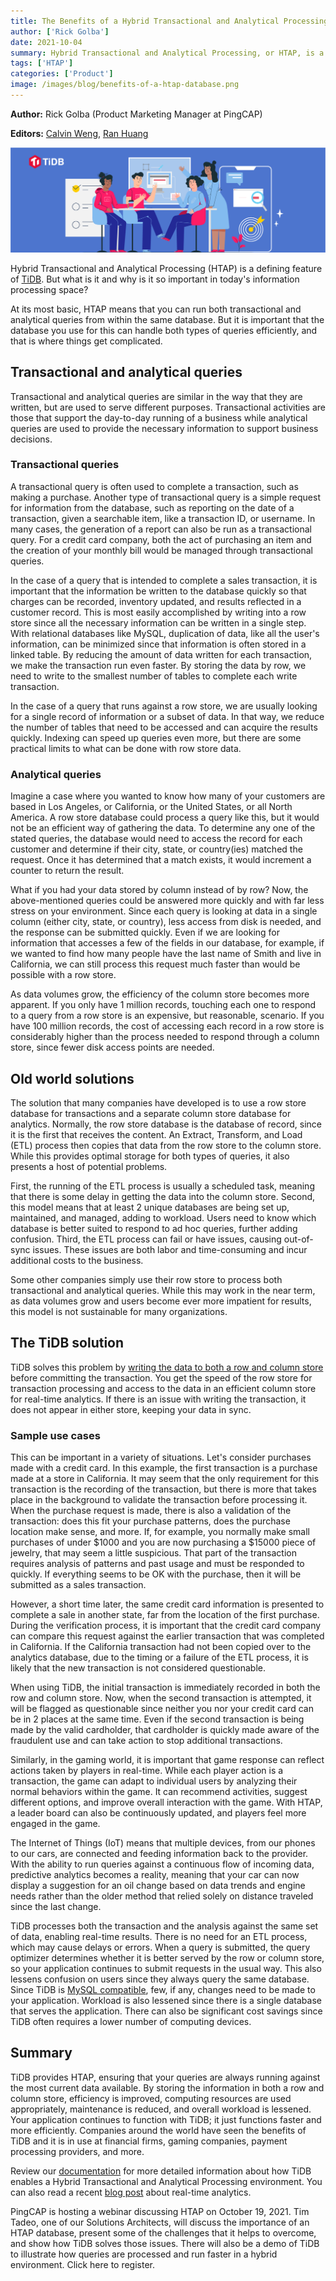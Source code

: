 ```yaml
---
title: The Benefits of a Hybrid Transactional and Analytical Processing Database
author: ['Rick Golba']
date: 2021-10-04
summary: Hybrid Transactional and Analytical Processing, or HTAP, is a defining feature of TiDB. It means that you can run both transactional and analytical queries from within the same database. TiDB provides HTAP, ensuring that your queries are always running against the most current data available.
tags: ['HTAP']
categories: ['Product']
image: /images/blog/benefits-of-a-htap-database.png
---
```


**Author:** Rick Golba (Product Marketing Manager at PingCAP)

**Editors:** [Calvin Weng](https://github.com/dcalvin), [Ran Huang](https://github.com/ran-huang)

![The Benefits of a Hybrid Transactional and Analytical Processing Database](media/benefits-of-a-htap-database.png)

Hybrid Transactional and Analytical Processing (HTAP) is a defining feature of [TiDB](https://pingcap.com/products/tidb/). But what is it and why is it so important in today's information processing space?

At its most basic, HTAP means that you can run both transactional and analytical queries from within the same database. But it is important that the database you use for this can handle both types of queries efficiently, and that is where things get complicated.

## Transactional and analytical queries

Transactional and analytical queries are similar in the way that they are written, but are used to serve different purposes. Transactional activities are those that support the day-to-day running of a business while analytical queries are used to provide the necessary information to support business decisions.

### Transactional queries

A transactional query is often used to complete a transaction, such as making a purchase. Another type of transactional query is a simple request for information from the database, such as reporting on the date of a transaction, given a searchable item, like a transaction ID, or username. In many cases, the generation of a report can also be run as a transactional query. For a credit card company, both the act of purchasing an item and the creation of your monthly bill would be managed through transactional queries.

In the case of a query that is intended to complete a sales transaction, it is important that the information be written to the database quickly so that charges can be recorded, inventory updated, and results reflected in a customer record. This is most easily accomplished by writing into a row store since all the necessary information can be written in a single step. With relational databases like MySQL, duplication of data, like all the user's information, can be minimized since that information is often stored in a linked table. By reducing the amount of data written for each transaction, we make the transaction run even faster. By storing the data by row, we need to write to the smallest number of tables to complete each write transaction.

In the case of a query that runs against a row store, we are usually looking for a single record of information or a subset of data. In that way, we reduce the number of tables that need to be accessed and can acquire the results quickly. Indexing can speed up queries even more, but there are some practical limits to what can be done with row store data.

### Analytical queries

Imagine a case where you wanted to know how many of your customers are based in Los Angeles, or California, or the United States, or all North America. A row store database could process a query like this, but it would not be an efficient way of gathering the data. To determine any one of the stated queries, the database would need to access the record for each customer and determine if their city, state, or country(ies) matched the request. Once it has determined that a match exists, it would increment a counter to return the result.

What if you had your data stored by column instead of by row? Now, the above-mentioned queries could be answered more quickly and with far less stress on your environment. Since each query is looking at data in a single column (either city, state, or country), less access from disk is needed, and the response can be submitted quickly. Even if we are looking for information that accesses a few of the fields in our database, for example, if we wanted to find how many people have the last name of Smith and live in California, we can still process this request much faster than would be possible with a row store.

As data volumes grow, the efficiency of the column store becomes more apparent. If you only have 1 million records, touching each one to respond to a query from a row store is an expensive, but reasonable, scenario. If you have 100 million records, the cost of accessing each record in a row store is considerably higher than the process needed to respond through a column store, since fewer disk access points are needed.

## Old world solutions

The solution that many companies have developed is to use a row store database for transactions and a separate column store database for analytics. Normally, the row store database is the database of record, since it is the first that receives the content. An Extract, Transform, and Load (ETL) process then copies that data from the row store to the column store. While this provides optimal storage for both types of queries, it also presents a host of potential problems.

First, the running of the ETL process is usually a scheduled task, meaning that there is some delay in getting the data into the column store. Second, this model means that at least 2 unique databases are being set up, maintained, and managed, adding to workload. Users need to know which database is better suited to respond to ad hoc queries, further adding confusion. Third, the ETL process can fail or have issues, causing out-of-sync issues. These issues are both labor and time-consuming and incur additional costs to the business.

Some other companies simply use their row store to process both transactional and analytical queries. While this may work in the near term, as data volumes grow and users become ever more impatient for results, this model is not sustainable for many organizations.

## The TiDB solution

TiDB solves this problem by [writing the data to both a row and column store](https://pingcap.com/blog/how-we-build-an-htap-database-that-simplifies-your-data-platform) before committing the transaction. You get the speed of the row store for transaction processing and access to the data in an efficient column store for real-time analytics. If there is an issue with writing the transaction, it does not appear in either store, keeping your data in sync.

### Sample use cases

This can be important in a variety of situations. Let's consider purchases made with a credit card. In this example, the first transaction is a purchase made at a store in California. It may seem that the only requirement for this transaction is the recording of the transaction, but there is more that takes place in the background to validate the transaction before processing it. When the purchase request is made, there is also a validation of the transaction: does this fit your purchase patterns, does the purchase location make sense, and more. If, for example, you normally make small purchases of under $1000 and you are now purchasing a $15000 piece of jewelry, that may seem a little suspicious. That part of the transaction requires analysis of patterns and past usage and must be responded to quickly. If everything seems to be OK with the purchase, then it will be submitted as a sales transaction.

However, a short time later, the same credit card information is presented to complete a sale in another state, far from the location of the first purchase. During the verification process, it is important that the credit card company can compare this request against the earlier transaction that was completed in California. If the California transaction had not been copied over to the analytics database, due to the timing or a failure of the ETL process, it is likely that the new transaction is not considered questionable.

When using TiDB, the initial transaction is immediately recorded in both the row and column store. Now, when the second transaction is attempted, it will be flagged as questionable since neither you nor your credit card can be in 2 places at the same time. Even if the second transaction is being made by the valid cardholder, that cardholder is quickly made aware of the fraudulent use and can take action to stop additional transactions.

Similarly, in the gaming world, it is important that game response can reflect actions taken by players in real-time. While each player action is a transaction, the game can adapt to individual users by analyzing their normal behaviors within the game. It can recommend activities, suggest different options, and improve overall interaction with the game. With HTAP, a leader board can also be continuously updated, and players feel more engaged in the game.

The Internet of Things (IoT) means that multiple devices, from our phones to our cars, are connected and feeding information back to the provider. With the ability to run queries against a continuous flow of incoming data, predictive analytics becomes a reality, meaning that your car can now display a suggestion for an oil change based on data trends and engine needs rather than the older method that relied solely on distance traveled since the last change.

TiDB processes both the transaction and the analysis against the same set of data, enabling real-time results. There is no need for an ETL process, which may cause delays or errors. When a query is submitted, the query optimizer determines whether it is better served by the row or column store, so your application continues to submit requests in the usual way. This also lessens confusion on users since they always query the same database. Since TiDB is [MySQL compatible](https://docs.pingcap.com/tidb/stable/mysql-compatibility), few, if any, changes need to be made to your application. Workload is also lessened since there is a single database that serves the application. There can also be significant cost savings since TiDB often requires a lower number of computing devices.

## Summary

TiDB provides HTAP, ensuring that your queries are always running against the most current data available. By storing the information in both a row and column store, efficiency is improved, computing resources are used appropriately, maintenance is reduced, and overall workload is lessened. Your application continues to function with TiDB; it just functions faster and more efficiently. Companies around the world have seen the benefits of TiDB and it is in use at financial firms, gaming companies, payment processing providers, and more.

Review our [documentation](https://docs.pingcap.com/tidb/stable/quick-start-with-htap) for more detailed information about how TiDB enables a Hybrid Transactional and Analytical Processing environment. You can also read a recent [blog post](https://pingcap.com/blog/empower-your-business-with-big-data-real-time-analytics-in-tidb) about real-time analytics.

PingCAP is hosting a webinar discussing HTAP on October 19, 2021. Tim Tadeo, one of our Solutions Architects, will discuss the importance of an HTAP database, present some of the challenges that it helps to overcome, and show how TiDB solves those issues. There will also be a demo of TiDB to illustrate how queries are processed and run faster in a hybrid environment. Click here to register.

